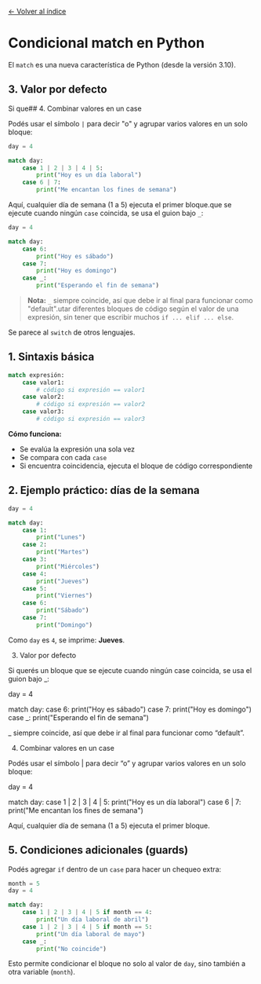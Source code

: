 [← Volver al índice](README.md)

# Condicional match en Python

El `match` es una nueva característica de Python (desde la versión 3.10).

## 3. Valor por defecto

Si que## 4. Combinar valores en un case

Podés usar el símbolo `|` para decir "o" y agrupar varios valores en un solo bloque:

```python
day = 4

match day:
    case 1 | 2 | 3 | 4 | 5:
        print("Hoy es un día laboral")
    case 6 | 7:
        print("Me encantan los fines de semana")
```

Aquí, cualquier día de semana (1 a 5) ejecuta el primer bloque.que se ejecute cuando ningún `case` coincida, se usa el guion bajo `_`:

```python
day = 4

match day:
    case 6:
        print("Hoy es sábado")
    case 7:
        print("Hoy es domingo")
    case _:
        print("Esperando el fin de semana")
```

> **Nota:** `_` siempre coincide, así que debe ir al final para funcionar como "default".utar diferentes bloques de código según el valor de una expresión, sin tener que escribir muchos `if ... elif ... else`.

Se parece al `switch` de otros lenguajes.

## 1. Sintaxis básica

```python
match expresión:
    case valor1:
        # código si expresión == valor1
    case valor2:
        # código si expresión == valor2
    case valor3:
        # código si expresión == valor3
```

**Cómo funciona:**

- Se evalúa la expresión una sola vez
- Se compara con cada `case`
- Si encuentra coincidencia, ejecuta el bloque de código correspondiente

## 2. Ejemplo práctico: días de la semana

```python
day = 4

match day:
    case 1:
        print("Lunes")
    case 2:
        print("Martes")
    case 3:
        print("Miércoles")
    case 4:
        print("Jueves")
    case 5:
        print("Viernes")
    case 6:
        print("Sábado")
    case 7:
        print("Domingo")
```

Como `day` es `4`, se imprime: **Jueves**.

3. Valor por defecto

Si querés un bloque que se ejecute cuando ningún case coincida, se usa el guion bajo _:

day = 4

match day:
    case 6:
        print("Hoy es sábado")
    case 7:
        print("Hoy es domingo")
    case _:
        print("Esperando el fin de semana")


_ siempre coincide, así que debe ir al final para funcionar como “default”.

4. Combinar valores en un case

Podés usar el símbolo | para decir “o” y agrupar varios valores en un solo bloque:

day = 4

match day:
    case 1 | 2 | 3 | 4 | 5:
        print("Hoy es un día laboral")
    case 6 | 7:
        print("Me encantan los fines de semana")


Aquí, cualquier día de semana (1 a 5) ejecuta el primer bloque.

## 5. Condiciones adicionales (guards)

Podés agregar `if` dentro de un `case` para hacer un chequeo extra:

```python
month = 5
day = 4

match day:
    case 1 | 2 | 3 | 4 | 5 if month == 4:
        print("Un día laboral de abril")
    case 1 | 2 | 3 | 4 | 5 if month == 5:
        print("Un día laboral de mayo")
    case _:
        print("No coincide")
```

Esto permite condicionar el bloque no solo al valor de `day`, sino también a otra variable (`month`).